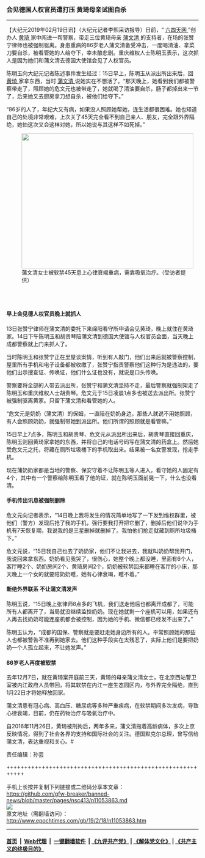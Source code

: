 ### 会见德国人权官员遭打压 黄琦母亲试图自杀
------------------------

<p>
 【大纪元2019年02月19日讯】（大纪元记者李熙采访报导）日前，“
 <a href="http://www.epochtimes.com/gb/tag/%E5%85%AD%E5%9B%9B%E5%A4%A9%E7%BD%91.html">
  六四天网
 </a>
 ”创办人
 <a href="http://www.epochtimes.com/gb/tag/%E9%BB%84%E7%90%A6.html">
  黄琦
 </a>
 家中闯进一帮警察，带走三位黄琦母亲
 <a href="http://www.epochtimes.com/gb/tag/%E8%92%B2%E6%96%87%E6%B8%85.html">
  蒲文清
 </a>
 的支持者，在场的张赞宁律师也被强制驱离。身患重病的86岁老人蒲文清备受冲击，一度喝清油、拿菜刀要自杀，被看管她的人给夺下，幸未酿悲剧。重庆维权人士陈明玉表示，这次抓人是因为她们和蒲文清去德国大使馆会见了人权官员。
</p>
<p>
 陈明玉向大纪元记者陈述事件发生经过：15日早上，陈明玉从派出所出来后，回
 <a href="http://www.epochtimes.com/gb/tag/%E9%BB%84%E7%90%A6.html">
  黄琦
 </a>
 家拿东西，当时
 <a href="http://www.epochtimes.com/gb/tag/%E8%92%B2%E6%96%87%E6%B8%85.html">
  蒲文清
 </a>
 说她实在不想活了。“那天晚上，她看到我们都被警察带走了，照顾她的危文元也被带走了，她就喝了清油要自杀，肠子都掉出来一节了，后来她又去厨房拿刀想自杀，被他们给夺下。”
</p>
<p>
 “86岁的人了，年纪大又有病，如果没人照顾她帮她，连生活都很困难。她也知道自己的处境非常艰难，上次关了45天完全看不到自己亲人、朋友，完全跟外界隔绝，她怕这次又会这样对她，所以她说与其这样不如死掉。”
</p>
<figure class="wp-caption aligncenter" id="attachment_11053897" style="width: 450px">
 <a href="http://i.epochtimes.com/assets/uploads/2019/02/S__10305558-1.jpg">
  <img alt="" class="size-medium wp-image-11053897" height="353" src="http://i.epochtimes.com/assets/uploads/2019/02/S__10305558-1-450x353.jpg" width="450"/>
 </a>
 <br/><figcaption class="wp-caption-text">
  蒲文清女士被软禁45天患上心律衰竭重病，需靠吸氧治疗。（受访者提供）
 </figcaption><br/>
</figure><br/>
<h4>
 早上会见德人权官员晚上就抓人
</h4>
<p>
 13日张赞宁律师在蒲文清的委托下来绵阳看守所申请会见黄琦，晚上就住在黄琦家。14日下午陈明玉和胡贵琴陪蒲文清到德国大使馆与人权官员会面，当天晚上成都警察就上门来抓人了。
</p>
<p>
 当时陈明玉和张赞宁正在里屋谈案情，听到有人敲门，他们出来后就被警察控制，屋里所有手机和电子设备都被收缴了，张赞宁指责警察他们这种行为是违法的，要他们出示搜查证、传唤证，他们什么证也没有，就说是口头传唤。
</p>
<p>
 警察要将全部的人带去派出所，张赞宁和蒲文清坚持不走，最后警察就强制架走了陈明玉和重庆维权人士胡贵琴。危文元于15日凌晨1点多也被送去派出所。张赞宁被强制驱离黄家。只留下蒲文清和看管她的人。
</p>
<p>
 “危文元是奶奶（蒲文清）的保姆，一直陪在奶奶身边，那些人就说不用她照顾，有人会照顾奶奶，就强制带她到派出所。他们所谓的照顾就是看管嘛。”
</p>
<p>
 15日早上7点多，陈明玉和胡贵琴、危文元从派出所出来后，胡贵琴直接回重庆，陈明玉则回黄琦家拿她的东西，并将自己的电话号码写在蒲文清的药盒上。然后她受危文元之托，将藏在厕所垃圾桶下的手机取出来。结果被一名女警发现，抢走手机。
</p>
<p>
 现在蒲奶奶家都是当地的警察、保安守着不让陈明玉等人进入，看守她的人固定有4个，其中有一个警察给陈明玉看了他的证，就在陈明玉面前晃一下，什么也没看清。
</p>
<h4>
 手机传出讯息被强制删除
</h4>
<p>
 危文元向记者表示，“14日晚上我将发生的情况简单地写了一下发到维权群里，被他们（警方）发现后抢了我的手机，强行要我打开把它删了，删掉后他们说华为手机有7天恢复期，我说我的是三星删掉就删掉了。我怕他们抢走就藏到厕所垃圾桶下。”
</p>
<p>
 危文元说，“15日我自己也去了奶奶家，他们不让我进去，我就叫奶奶帮我开门，我说回来拿东西。奶奶看见我哭了，很伤心，她整个晚上都没睡，里面有6个人，客厅睡2个、奶奶房间2个、黄琦房间2个，奶奶被软禁回来都睡在客厅的小床，那天晚上一个女的就要陪奶奶睡，她有心律衰竭，睡不着。”
</p>
<h4>
 断绝外界联系 不让蒲文清发声
</h4>
<p>
 陈明玉说，“15日晚上张律师8点多的飞机，我们送走他后也都离开成都了，可能所有人都离开了，当局就没继续监控奶奶。现在她就剩一个座机可以用，如果还有人再去找奶奶可能连座机都会被控制，因为她的手机、微信都已经发不出来了。”
</p>
<p>
 陈明玉认为，“成都的国保、警察就是要赶走她身边所有的人。平常照顾她的那些人也都被警告不准再到她家去。他们这种手段实在太残忍了，实际上他们是要把奶奶一个人孤立起来，不让她发声。”
</p>
<h4>
 86岁老人再度被软禁
</h4>
<p>
 去年12月7日，就在黄琦案开庭前三天，黄琦的母亲蒲文清女士，在北京西站警卫室被内江政府人员带回，将其软禁在内江一座生态园区内，与外界完全隔绝，直到1月22日才将她释放回家。
</p>
<p>
 蒲文清患有冠心病、高血压、糖尿病等多种严重疾病，在软禁期间多次发病，导致心律衰竭，目前，仍在药物治疗与吸氧治疗中。
</p>
<p>
 自2016年11月26日，黄琦被刑拘后，两年多来，蒲文清拖着高龄病体，多次上京反映情况，得到了社会各界的支持和国际社会的关注。德国默克尔总理，曾写信给蒲文清，表达重视和关心。#
</p>
<p>
 责任编辑：孙芸
</p>

+++++++++++++++++++++++++++++++++++++++++++++++++++++++++++<br/><br/>
手机上长按并复制下列链接或二维码分享本文章：<br/>
https://github.com/gfw-breaker/banned-news/blob/master/pages/nsc413/n11053863.md <br/>
<a href='https://github.com/gfw-breaker/banned-news/blob/master/pages/nsc413/n11053863.md'><img src='https://github.com/gfw-breaker/banned-news/blob/master/pages/nsc413/n11053863.md.png'/></a> <br/>
原文地址（需翻墙访问）：http://www.epochtimes.com/gb/19/2/18/n11053863.htm


------------------------
#### [首页](https://github.com/gfw-breaker/banned-news/blob/master/README.md) &nbsp;|&nbsp; [Web代理](https://github.com/labour-camp/helloworld) &nbsp;|&nbsp; [一键翻墙软件](https://github.com/gfw-breaker/nogfw/blob/master/README.md) &nbsp;| [《九评共产党》](https://github.com/gfw-breaker/9ping.md/blob/master/README.md#九评之一评共产党是什么) | [《解体党文化》](https://github.com/gfw-breaker/jtdwh.md/blob/master/README.md) | [《共产主义的终极目的》](https://github.com/gfw-breaker/gczydzjmd.md/blob/master/README.md)

